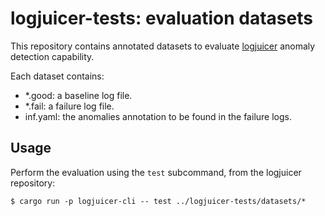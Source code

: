 # logjuicer-tests: evaluation datasets

This repository contains annotated datasets to evaluate
[logjuicer](https://github.com/logjuicer/logjuicer-tests) anomaly detection capability.

Each dataset contains:

- *.good: a baseline log file.
- *.fail: a failure log file.
- inf.yaml: the anomalies annotation to be found in the failure logs.

## Usage

Perform the evaluation using the `test` subcommand, from the logjuicer repository:

```ShellSession
$ cargo run -p logjuicer-cli -- test ../logjuicer-tests/datasets/*
```
